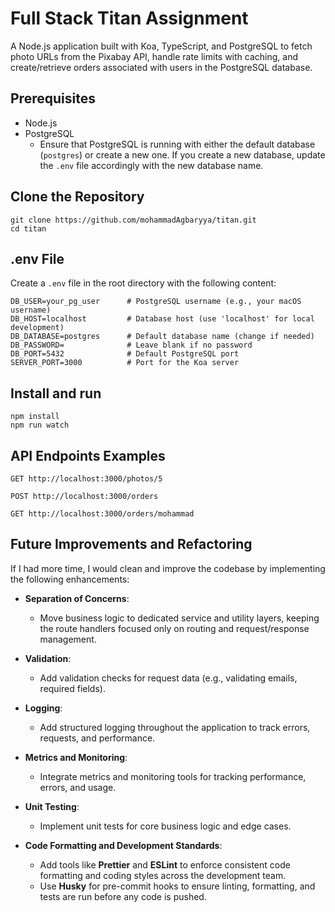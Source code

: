 # Full Stack Titan Assignment

A Node.js application built with Koa, TypeScript, and PostgreSQL to fetch photo URLs from the Pixabay API, handle rate limits with caching, and create/retrieve orders associated with users in the PostgreSQL database.

## Prerequisites

- Node.js
- PostgreSQL
  - Ensure that PostgreSQL is running with either the default database (`postgres`) or create a new one. If you create a new database, update the `.env` file accordingly with the new database name.

## Clone the Repository

```
git clone https://github.com/mohammadAgbaryya/titan.git
cd titan
```

## .env File

Create a `.env` file in the root directory with the following content:

```
DB_USER=your_pg_user      # PostgreSQL username (e.g., your macOS username)
DB_HOST=localhost         # Database host (use 'localhost' for local development)
DB_DATABASE=postgres      # Default database name (change if needed)
DB_PASSWORD=              # Leave blank if no password
DB_PORT=5432              # Default PostgreSQL port
SERVER_PORT=3000          # Port for the Koa server
```

## Install and run

```
npm install
npm run watch
```

## API Endpoints Examples

```
GET http://localhost:3000/photos/5

POST http://localhost:3000/orders

GET http://localhost:3000/orders/mohammad
```

## Future Improvements and Refactoring

If I had more time, I would clean and improve the codebase by implementing the following enhancements:

- **Separation of Concerns**:
  - Move business logic to dedicated service and utility layers, keeping the route handlers focused only on routing and request/response management.
- **Validation**:

  - Add validation checks for request data (e.g., validating emails, required fields).

- **Logging**:

  - Add structured logging throughout the application to track errors, requests, and performance.

- **Metrics and Monitoring**:

  - Integrate metrics and monitoring tools for tracking performance, errors, and usage.

- **Unit Testing**:

  - Implement unit tests for core business logic and edge cases.

- **Code Formatting and Development Standards**:
  - Add tools like **Prettier** and **ESLint** to enforce consistent code formatting and coding styles across the development team.
  - Use **Husky** for pre-commit hooks to ensure linting, formatting, and tests are run before any code is pushed.
